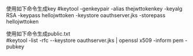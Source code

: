 


使用如下命令生成key
#keytool -genkeypair -alias thejwttokenkey  -keyalg RSA -keypass hellojwttoken -keystore oauthserver.jks -storepass hellojwttoken
 
使用如下命令生成public.txt                 
#keytool -list -rfc --keystore oauthserver.jks | openssl x509 -inform pem -pubkey


